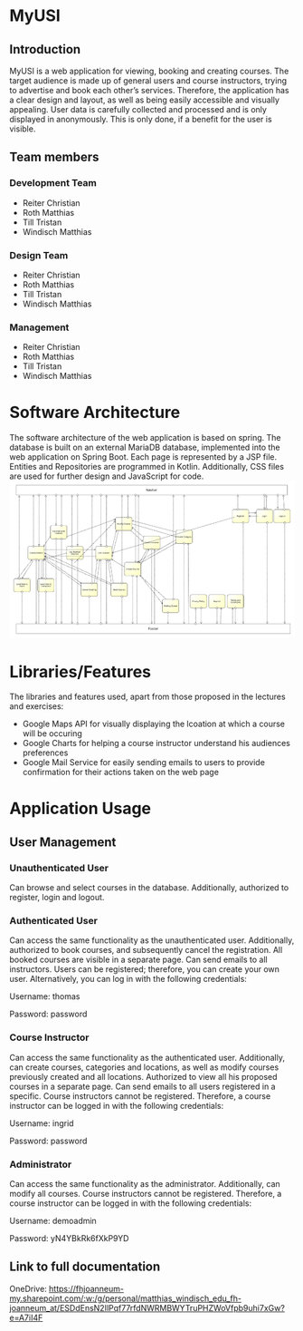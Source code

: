 # MyUSI
## Introduction
MyUSI is a web application for viewing, booking and creating courses. The target audience is made up of general users and course instructors, trying to advertise and book each other’s services.
Therefore, the application has a clear design and layout, as well as being easily accessible and visually appealing. User data is carefully collected and processed and is only displayed in anonymously. This is only done, if a benefit for the user is visible.

## Team members
### Development Team
 - Reiter Christian
 - Roth Matthias
 - Till Tristan
 - Windisch Matthias

### Design Team
- Reiter Christian
- Roth Matthias
- Till Tristan
- Windisch Matthias

### Management
- Reiter Christian
- Roth Matthias
- Till Tristan
- Windisch Matthias

# Software Architecture
The software architecture of the web application is based on spring. The database is built on an external MariaDB database, implemented into the web application on Spring Boot. Each page is represented by a JSP file. Entities and Repositories are programmed in Kotlin. Additionally, CSS files are used for further design and JavaScript for code.
![img_8.png](img_8.png)

# Libraries/Features
The libraries and features used, apart from those proposed in the lectures and exercises:

 - Google Maps API for visually displaying the lcoation at which a course will be occuring
 - Google Charts for helping a course instructor understand his audiences preferences
 - Google Mail Service for easily sending emails to users to provide confirmation for their actions taken on the web page

# Application Usage
## User Management
### Unauthenticated User
Can browse and select courses in the database. Additionally, authorized to register, login and logout.

### Authenticated User
Can access the same functionality as the unauthenticated user. Additionally, authorized to book courses, and subsequently cancel the registration. All booked courses are visible in a separate page. Can send emails to all instructors.
Users can be registered; therefore, you can create your own user. Alternatively, you can log in with the following credentials:

Username: thomas

Password: password

### Course Instructor
Can access the same functionality as the authenticated user. Additionally, can create courses, categories and locations, as well as modify courses previously created and all locations. Authorized to view all his proposed courses in a separate page. Can send emails to all users registered in a specific.
Course instructors cannot be registered. Therefore, a course instructor can be logged in with the following credentials:

Username: ingrid 

Password: password

### Administrator
Can access the same functionality as the administrator. Additionally, can modify all courses.
Course instructors cannot be registered. Therefore, a course instructor can be logged in with the following credentials:

Username: demoadmin 

Password: yN4YBkRk6fXkP9YD

## Link to full documentation
OneDrive:
https://fhjoanneum-my.sharepoint.com/:w:/g/personal/matthias_windisch_edu_fh-joanneum_at/ESDdEnsN2IlPqf77rfdNWRMBWYTruPHZWoVfpb9uhi7xGw?e=A7iI4F
